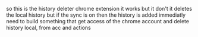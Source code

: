 so this is the history deleter chrome extension 
it works but it don't
it deletes the local history but if the sync is on then the history is added immediatly
need to build something that get access of the chrome account and delete history local, from acc and actions
